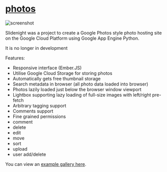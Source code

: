 # [photos](https://slide-night.appspot.com/albums/5759409141579776)

![screenshot](slidenight.png)

Slidenight was a project to create a Google Photos style photo hosting
site on the Google Cloud Platform using Google App Engine Python.

It is no longer in development

Features:

* Responsive interface (Ember.JS)
* Utilise Google Cloud Storage for storing photos 
 * Automatically gets free thumbnail storage
* Search metadata in browser (all photo data loaded into browser)
* Photos lazily loaded just below the browser window viewport
* Lightbox supporting lazy loading of full-size images with left/right pre-fetch
* Arbitrary tagging support
* Comments support
* Fine grained permissions
 * comment
 * delete
 * edit
 * move
 * sort
 * upload
 * user add/delete
 
You can view an [example gallery here](https://slide-night.appspot.com/albums/5759409141579776).

